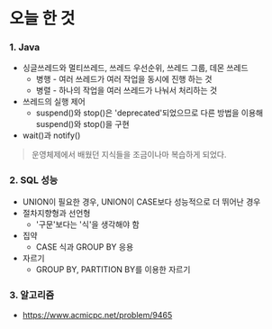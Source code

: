 # 오늘 한 것
### 1. Java
- 싱글쓰레드와 멀티쓰레드, 쓰레드 우선순위, 쓰레드 그룹, 데몬 쓰레드
    - 병행 - 여러 쓰레드가 여러 작업을 동시에 진행 하는 것
    - 병렬 - 하나의 작업을 여러 쓰레드가 나눠서 처리하는 것
- 쓰레드의 실행 제어
    - suspend()와 stop()은 'deprecated'되었으므로 다른 방법을 이용해 suspend()와 stop()을 구현
- wait()과 notify()

> 운영체제에서 배웠던 지식들을 조금이나마 복습하게 되었다.

### 2. SQL 성능
- UNION이 필요한 경우, UNION이 CASE보다 성능적으로 더 뛰어난 경우
- 절차지향형과 선언형
    - '구문'보다는 '식'을 생각해야 함
- 집약
    - CASE 식과 GROUP BY 응용
- 자르기 
    - GROUP BY, PARTITION BY를 이용한 자르기

### 3. 알고리즘
- https://www.acmicpc.net/problem/9465